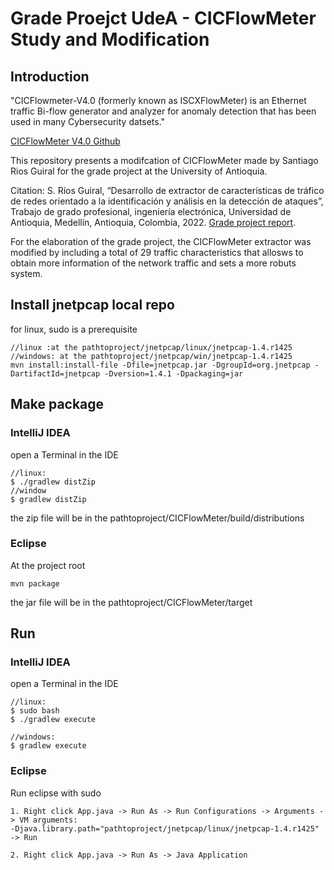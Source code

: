 # Grade Proejct UdeA - CICFlowMeter Study and Modification

## Introduction

"CICFlowmeter-V4.0 (formerly known as ISCXFlowMeter) is an Ethernet traffic Bi-flow generator and analyzer for anomaly detection that has been used in many Cybersecurity datsets." 

<a href="https://github.com/ahlashkari/CICFlowMeter">CICFlowMeter V4.0 Github<a/>

This repository presents a modifcation of CICFlowMeter made by Santiago Rios Guiral for the grade project at the University of Antioquia.
  
Citation: S. Ríos Guiral, “Desarrollo de extractor de características de tráfico de redes orientado a la identificación y análisis en la detección de ataques”, Trabajo de grado profesional, ingeniería electrónica, Universidad de Antioquia, Medellín, Antioquia, Colombia, 2022. <a href="http://bibliotecadigital.udea.edu.co/handle/10495/26164">Grade project report<a/>.

For the elaboration of the grade project, the CICFlowMeter extractor was modified by including a total of 29 traffic characteristics that allosws to obtain more information of the network traffic and sets a more robuts system.
  
  
## Install jnetpcap local repo

for linux, sudo is a prerequisite
```
//linux :at the pathtoproject/jnetpcap/linux/jnetpcap-1.4.r1425
//windows: at the pathtoproject/jnetpcap/win/jnetpcap-1.4.r1425
mvn install:install-file -Dfile=jnetpcap.jar -DgroupId=org.jnetpcap -DartifactId=jnetpcap -Dversion=1.4.1 -Dpackaging=jar
```

## Make package

### IntelliJ IDEA
open a Terminal in the IDE
```
//linux:
$ ./gradlew distZip
//window
$ gradlew distZip
```
the zip file will be in the pathtoproject/CICFlowMeter/build/distributions

### Eclipse
At the project root
```
mvn package
```
the jar file will be in the pathtoproject/CICFlowMeter/target

  
## Run
### IntelliJ IDEA
open a Terminal in the IDE
```
//linux:
$ sudo bash
$ ./gradlew execute

//windows:
$ gradlew execute
```
### Eclipse

Run eclipse with sudo
```
1. Right click App.java -> Run As -> Run Configurations -> Arguments -> VM arguments:
-Djava.library.path="pathtoproject/jnetpcap/linux/jnetpcap-1.4.r1425"  -> Run

2. Right click App.java -> Run As -> Java Application

```
